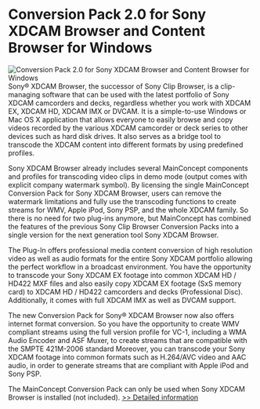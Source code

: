 # Conversion Pack 2.0 for Sony XDCAM Browser and Content Browser for Windows
![Conversion Pack 2.0 for Sony XDCAM Browser and Content Browser for Windows](https://mycommerce.akamaized.net/api/pimages/P300530040/BIG/300530040.PNG)
Sony® XDCAM Browser, the successor of Sony Clip Browser, is a clip-managing software that can be used with the latest portfolio of Sony XDCAM camcorders and decks, regardless whether you work with XDCAM EX, XDCAM HD, XDCAM IMX or DVCAM. It is a simple-to-use Windows or Mac OS X application that allows everyone to easily browse and copy videos recorded by the various XDCAM camcorder or deck series to other devices such as hard disk drives. It also serves as a bridge tool to transcode the XDCAM content into different formats by using predefined profiles.

Sony XDCAM Browser already includes several MainConcept components and profiles for transcoding video clips in demo mode (output comes with explicit company watermark symbol). By licensing the single MainConcept Conversion Pack for Sony XDCAM Browser, users can remove the watermark limitations and fully use the transcoding functions to create streams for WMV, Apple iPod, Sony PSP, and the whole XDCAM family. So there is no need for two plug-ins anymore, but MainConcept has combined the features of the previous Sony Clip Browser Conversion Packs into a single version for the next generation tool Sony XDCAM Browser.

The Plug-In offers professional media content conversion of high resolution video as well as audio formats for the entire Sony XDCAM portfolio allowing the perfect workflow in a broadcast environment. You have the opportunity to transcode your Sony XDCAM EX footage into common XDCAM HD / HD422 MXF files and also easily copy XDCAM EX footage (SxS memory card) to XDCAM HD / HD422 camcorders and decks (Professional Disc). Additionally, it comes with full XDCAM IMX as well as DVCAM support.

The new Conversion Pack for Sony® XDCAM Browser now also offers internet format conversion. So you have the opportunity to create WMV compliant streams using the full version profile for VC-1, including a WMA Audio Encoder and ASF Muxer, to create streams that are compatible with the SMPTE 421M-2006 standard Moreover, you can transcode your Sony XDCAM footage into common formats such as H.264/AVC video and AAC audio, in order to generate streams that are compliant with Apple iPod and Sony PSP.

The MainConcept Conversion Pack can only be used when Sony XDCAM Browser is installed (not included).
[>> Detailed information](https://secure.element5.com/esales/product.html?productid=300530040&affiliateid=200057808)